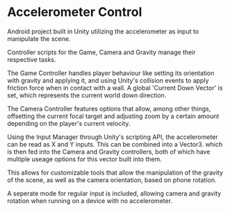 # Accelerometer Control

Android project built in Unity utilizing the accelerometer as input to manipulate the scene.

Controller scripts for the Game, Camera and Gravity manage their respective tasks.

The Game Controller handles player behaviour like setting its orientation with gravity and applying it, and using Unity's collision events to apply friction force when in contact with a wall. A global 'Current Down Vector' is set, which represents the current world down direction.

The Camera Controller features options that allow, among other things, offsetting the current focal target and adjusting zoom by a certain amount depending on the player's current velocity.

Using the Input Manager through Unity's scripting API, the accelerometer can be read as X and Y inputs. This can be combined into a Vector3. which is then fed into the Camera and Gravity controllers, both of which have multiple useage options for this vector built into them.

This allows for customizable tools that allow the manipulation of the gravity of the scene, as well as the camera orientation, based on phone rotation.

A seperate mode for regular input is included, allowing camera and gravity rotation when running on a device with no accelerometer. 
